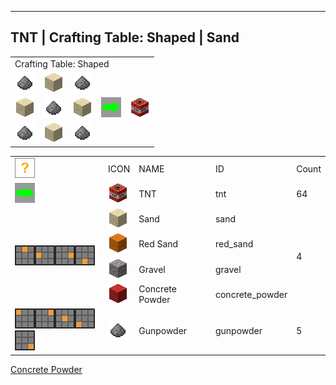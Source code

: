 ---
<!-- tnt__from__crafting_shaped__use__sand.md -->

<!-- en_us -->

## TNT | Crafting Table: Shaped | Sand

<table>
	<tablebody>
		<tr>
			<td colspan="5">Crafting Table: Shaped</td>
		</tr>
		<tr>
			<td><img src="../../../mc_icon/misc/gunpowder.png"></td>
			<td><img src="../../../mc_icon/buildingBlocks/sand.png"></td>
			<td><img src="../../../mc_icon/misc/gunpowder.png"></td>
			<td colspan="2"></td>
		</tr>
		<tr>
			<td><img src="../../../mc_icon/buildingBlocks/sand.png"></td>
			<td><img src="../../../mc_icon/misc/gunpowder.png"></td>
			<td><img src="../../../mc_icon/buildingBlocks/sand.png"></td>
			<td><img src="../../../mc_icon/recipes/arrow.png"></td>
			<td><img src="../../../mc_icon/redstone/tnt.png"></td>
		</tr>
		<tr>
			<td><img src="../../../mc_icon/misc/gunpowder.png"></td>
			<td><img src="../../../mc_icon/buildingBlocks/sand.png"></td>
			<td><img src="../../../mc_icon/misc/gunpowder.png"></td>
			<td colspan="2"></td>
		</tr>
	</tablebody>
</table>
<table>
	<tablebody>
		<tr>
			<td><img src="../../../mc_icon/recipes/tile.png"></td>
			<td>ICON</td>
			<td>NAME</td>
			<td>ID</td>
			<td>Count</td>
		</tr>
		<tr>
			<td><img src="../../../mc_icon/recipes/arrow.png"></td>
			<td><img src="../../../mc_icon/redstone/tnt.png"></td>
			<td>TNT</td>
			<td>tnt</td>
			<td>64</td>
		</tr>
		<tr>
			<td rowspan="4"><img src="../../../mc_icon/recipes/02.png"><img src="../../../mc_icon/recipes/04.png"><img src="../../../mc_icon/recipes/06.png"><img src="../../../mc_icon/recipes/08.png"></td>
			<td><img src="../../../mc_icon/buildingBlocks/sand.png"></td>
			<td>Sand</td>
			<td>sand</td>
			<td rowspan="4">4</td>
		</tr>
		<tr>
			<td><img src="../../../mc_icon/buildingBlocks/red_sand.png"></td>
			<td>Red Sand</td>
			<td>red_sand</td>
		</tr>
		<tr>
			<td><img src="../../../mc_icon/buildingBlocks/gravel.png"></td>
			<td>Gravel</td>
			<td>gravel</td>
		</tr>
		<tr>
			<td><img src="../../../mc_icon/buildingBlocks/concrete_powder/red_concrete_powder.png"></td>
			<td><a>Concrete Powder</a></td>
			<td><a>concrete_powder</a></td>
		</tr>
		<tr>
			<td><img src="../../../mc_icon/recipes/01.png"><img src="../../../mc_icon/recipes/03.png"><img src="../../../mc_icon/recipes/05.png"><img src="../../../mc_icon/recipes/07.png"><img src="../../../mc_icon/recipes/09.png"></td>
			<td><img src="../../../mc_icon/misc/gunpowder.png"></td>
			<td>Gunpowder</td>
			<td>gunpowder</td>
			<td>5</td>
		</tr>
	</tablebody>
</table>


[Concrete Powder](../../../en_us/tags/tag__concrete_powder.md)

